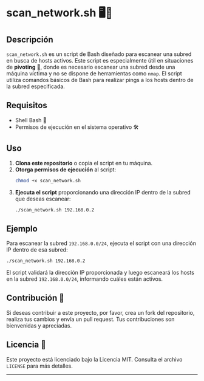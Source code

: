 # scan_network.sh 🖥️📡



## Descripción

`scan_network.sh` es un script de Bash diseñado para escanear una subred en busca de hosts activos. Este script es especialmente útil en situaciones de **pivoting** 🔄, donde es necesario escanear una subred desde una máquina víctima y no se dispone de herramientas como `nmap`. El script utiliza comandos básicos de Bash para realizar pings a los hosts dentro de la subred especificada.

## Requisitos

- Shell Bash 🐚
- Permisos de ejecución en el sistema operativo 🛠️

## Uso

1. **Clona este repositorio** o copia el script en tu máquina.
2. **Otorga permisos de ejecución** al script:
   ```bash
   chmod +x scan_network.sh
   ```
3. **Ejecuta el script** proporcionando una dirección IP dentro de la subred que deseas escanear:
   ```bash
   ./scan_network.sh 192.168.0.2
   ```

## Ejemplo

Para escanear la subred `192.168.0.0/24`, ejecuta el script con una dirección IP dentro de esa subred:

```bash
./scan_network.sh 192.168.0.2
```

El script validará la dirección IP proporcionada y luego escaneará los hosts en la subred `192.168.0.0/24`, informando cuáles están activos.

## Contribución 🤝

Si deseas contribuir a este proyecto, por favor, crea un fork del repositorio, realiza tus cambios y envía un pull request. Tus contribuciones son bienvenidas y apreciadas.

## Licencia 📜

Este proyecto está licenciado bajo la Licencia MIT. Consulta el archivo `LICENSE` para más detalles.

---
